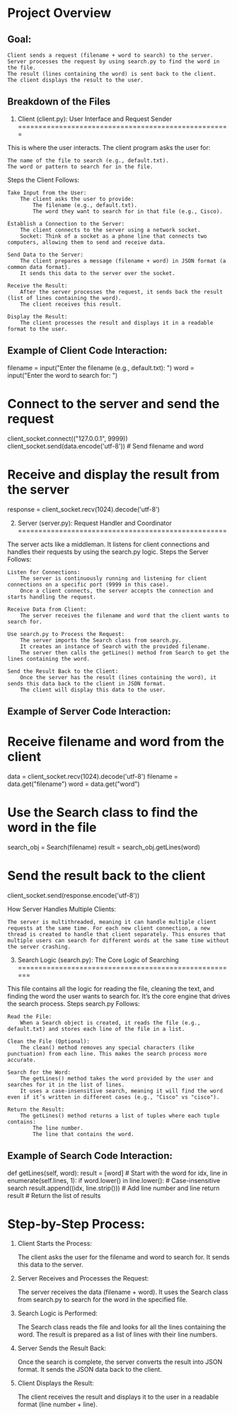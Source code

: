 Project Overview
================
Goal:
-----

    Client sends a request (filename + word to search) to the server.
    Server processes the request by using search.py to find the word in the file.
    The result (lines containing the word) is sent back to the client.
    The client displays the result to the user.

Breakdown of the Files
---------------------
1. Client (client.py): User Interface and Request Sender
 ====================================================

This is where the user interacts. The client program asks the user for:

    The name of the file to search (e.g., default.txt).
    The word or pattern to search for in the file.

Steps the Client Follows:

    Take Input from the User:
        The client asks the user to provide:
            The filename (e.g., default.txt).
            The word they want to search for in that file (e.g., Cisco).

    Establish a Connection to the Server:
        The client connects to the server using a network socket.
        Socket: Think of a socket as a phone line that connects two computers, allowing them to send and receive data.

    Send Data to the Server:
        The client prepares a message (filename + word) in JSON format (a common data format).
        It sends this data to the server over the socket.

    Receive the Result:
        After the server processes the request, it sends back the result (list of lines containing the word).
        The client receives this result.

    Display the Result:
        The client processes the result and displays it in a readable format to the user.

Example of Client Code Interaction:
-----------------------------------
filename = input("Enter the filename (e.g., default.txt): ")
word = input("Enter the word to search for: ")

# Connect to the server and send the request
client_socket.connect(("127.0.0.1", 9999))
client_socket.send(data.encode('utf-8'))  # Send filename and word

# Receive and display the result from the server
response = client_socket.recv(1024).decode('utf-8')


2. Server (server.py): Request Handler and Coordinator
 ===================================================

The server acts like a middleman. It listens for client connections and handles their requests by using the search.py logic.
Steps the Server Follows:

    Listen for Connections:
        The server is continuously running and listening for client connections on a specific port (9999 in this case).
        Once a client connects, the server accepts the connection and starts handling the request.

    Receive Data from Client:
        The server receives the filename and word that the client wants to search for.

    Use search.py to Process the Request:
        The server imports the Search class from search.py.
        It creates an instance of Search with the provided filename.
        The server then calls the getLines() method from Search to get the lines containing the word.

    Send the Result Back to the Client:
        Once the server has the result (lines containing the word), it sends this data back to the client in JSON format.
        The client will display this data to the user.

Example of Server Code Interaction:
-----------------------------------
# Receive filename and word from the client
data = client_socket.recv(1024).decode('utf-8')
filename = data.get("filename")
word = data.get("word")

# Use the Search class to find the word in the file
search_obj = Search(filename)
result = search_obj.getLines(word)

# Send the result back to the client
client_socket.send(response.encode('utf-8'))

How Server Handles Multiple Clients:

    The server is multithreaded, meaning it can handle multiple client requests at the same time. For each new client connection, a new thread is created to handle that client separately. This ensures that multiple users can search for different words at the same time without the server crashing.


3. Search Logic (search.py): The Core Logic of Searching
 ======================================================

This file contains all the logic for reading the file, cleaning the text, and finding the word the user wants to search for. It’s the core engine that drives the search process.
Steps search.py Follows:

    Read the File:
        When a Search object is created, it reads the file (e.g., default.txt) and stores each line of the file in a list.

    Clean the File (Optional):
        The clean() method removes any special characters (like punctuation) from each line. This makes the search process more accurate.

    Search for the Word:
        The getLines() method takes the word provided by the user and searches for it in the list of lines.
        It uses a case-insensitive search, meaning it will find the word even if it’s written in different cases (e.g., "Cisco" vs "cisco").

    Return the Result:
        The getLines() method returns a list of tuples where each tuple contains:
            The line number.
            The line that contains the word.

Example of Search Code Interaction:
----------------------------------
def getLines(self, word):
    result = [word]  # Start with the word
    for idx, line in enumerate(self.lines, 1):
        if word.lower() in line.lower():  # Case-insensitive search
            result.append((idx, line.strip()))  # Add line number and line
    return result  # Return the list of results

Step-by-Step Process:
======================
1. Client Starts the Process:

    The client asks the user for the filename and word to search for.
    It sends this data to the server.

2. Server Receives and Processes the Request:

    The server receives the data (filename + word).
    It uses the Search class from search.py to search for the word in the specified file.

3. Search Logic is Performed:

    The Search class reads the file and looks for all the lines containing the word.
    The result is prepared as a list of lines with their line numbers.

4. Server Sends the Result Back:

    Once the search is complete, the server converts the result into JSON format.
    It sends the JSON data back to the client.

5. Client Displays the Result:

    The client receives the result and displays it to the user in a readable format (line number + line).


